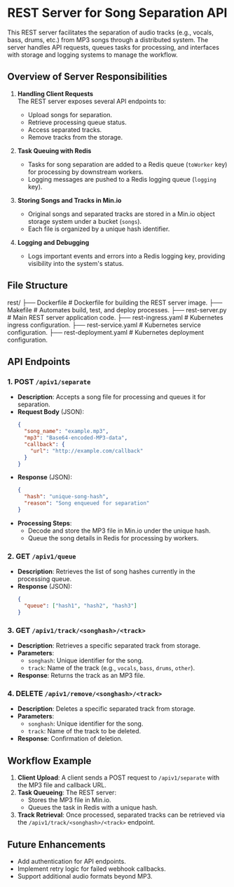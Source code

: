 # REST Server for Song Separation API

This REST server facilitates the separation of audio tracks (e.g., vocals, bass, drums, etc.) from MP3 songs through a distributed system. The server handles API requests, queues tasks for processing, and interfaces with storage and logging systems to manage the workflow.

## Overview of Server Responsibilities

1. **Handling Client Requests**  
   The REST server exposes several API endpoints to:
   - Upload songs for separation.
   - Retrieve processing queue status.
   - Access separated tracks.
   - Remove tracks from the storage.

2. **Task Queuing with Redis**  
   - Tasks for song separation are added to a Redis queue (`toWorker` key) for processing by downstream workers.
   - Logging messages are pushed to a Redis logging queue (`logging` key).

3. **Storing Songs and Tracks in Min.io**  
   - Original songs and separated tracks are stored in a Min.io object storage system under a bucket (`songs`).
   - Each file is organized by a unique hash identifier.

4. **Logging and Debugging**  
   - Logs important events and errors into a Redis logging key, providing visibility into the system's status.

## File Structure

rest/
├── Dockerfile       # Dockerfile for building the REST server image.
├── Makefile         # Automates build, test, and deploy processes.
├── rest-server.py   # Main REST server application code.
├── rest-ingress.yaml     # Kubernetes ingress configuration.
├── rest-service.yaml     # Kubernetes service configuration.
├── rest-deployment.yaml # Kubernetes deployment configuration.


## API Endpoints

### 1. **POST `/apiv1/separate`**
   - **Description**: Accepts a song file for processing and queues it for separation.
   - **Request Body** (JSON):
     ```json
     {
       "song_name": "example.mp3",
       "mp3": "Base64-encoded-MP3-data",
       "callback": {
         "url": "http://example.com/callback"
       }
     }
     ```
   - **Response** (JSON):
     ```json
     {
       "hash": "unique-song-hash",
       "reason": "Song enqueued for separation"
     }
     ```
   - **Processing Steps**:
     - Decode and store the MP3 file in Min.io under the unique hash.
     - Queue the song details in Redis for processing by workers.

### 2. **GET `/apiv1/queue`**
   - **Description**: Retrieves the list of song hashes currently in the processing queue.
   - **Response** (JSON):
     ```json
     {
       "queue": ["hash1", "hash2", "hash3"]
     }
     ```

### 3. **GET `/apiv1/track/<songhash>/<track>`**
   - **Description**: Retrieves a specific separated track from storage.
   - **Parameters**:
     - `songhash`: Unique identifier for the song.
     - `track`: Name of the track (e.g., `vocals`, `bass`, `drums`, `other`).
   - **Response**: Returns the track as an MP3 file.

### 4. **DELETE `/apiv1/remove/<songhash>/<track>`**
   - **Description**: Deletes a specific separated track from storage.
   - **Parameters**:
     - `songhash`: Unique identifier for the song.
     - `track`: Name of the track to be deleted.
   - **Response**: Confirmation of deletion.


## Workflow Example

1. **Client Upload**: A client sends a POST request to `/apiv1/separate` with the MP3 file and callback URL.
2. **Task Queueing**: The REST server:
   - Stores the MP3 file in Min.io.
   - Queues the task in Redis with a unique hash.
3. **Track Retrieval**: Once processed, separated tracks can be retrieved via the `/apiv1/track/<songhash>/<track>` endpoint.

## Future Enhancements

- Add authentication for API endpoints.
- Implement retry logic for failed webhook callbacks.
- Support additional audio formats beyond MP3.